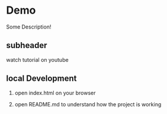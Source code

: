 # Demo

Some Description!

## subheader

watch tutorial on youtube

## local Development

1. open index.html on your browser

2. open README.md to understand how the project is working
